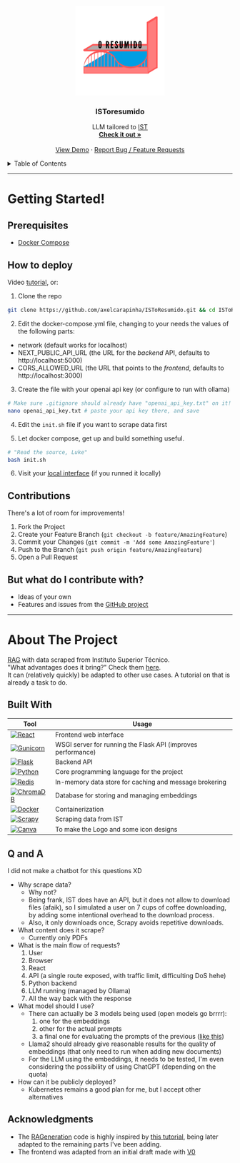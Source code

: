 <a id="readme-top"></a>

<!-- PROJECT LOGO -->
<br />
<div align="center">
  <a href="https://github.com/axelcarapinha/ISToResumido">
    <img src="00_resources/logo_rounded.png" alt="Logo" width="200" height="200">
  </a>

<h3 align="center">ISToresumido</h3>
  <p align="center">
    LLM tailored to <a href="https://tecnico.ulisboa.pt/en/">IST</a>
    <br />
    <a href="https://istoresumido.axelamc.com"><strong>Check it out »</strong></a>
    <br />
    <br />
    <a href="https://www.youtube.com/watch?v=dQw4w9WgXcQ">View Demo</a>
    &middot;
    <a href="https://github.com/axelcarapinha/ISToResumido/issues/new">Report Bug / Feature Requests</a>
  </p>
</div>

<!-- TABLE OF CONTENTS -->
<details>
  <summary>Table of Contents</summary>
  <ol>
    <li>
      <a href="#getting-started">Getting Started</a>
      <ul>
        <li><a href="#prerequisites">Prerequisites</a></li>
        <li><a href="#running-locally">Running locally</a></li>
        <li><a href="#contributions">Contributions</a></li>
      </ul>
    </li>
    <li>
      <a href="#about-the-project">About The Project!</a>
      <ul>
        <li><a href="#built-with">Built With</a></li>
        <li><a href="#q-and-a">Q and A</a></li>
        <li><a href="#license">License</a></li>
        <li><a href="#acknowledgments">Acknowledgments</a></li>
      </ul>
    </li>
  </ol>
</details>

---
# Getting Started!

## Prerequisites
- <a href="https://docs.docker.com/compose/install/">Docker Compose</a>

## How to deploy
Video <a href="https://www.youtube.com/watch?v=dQw4w9WgXcQ">tutorial</a>, or:
1. Clone the repo

```bash
git clone https://github.com/axelcarapinha/ISToResumido.git && cd ISToResumido
```

2. Edit the docker-compose.yml file, changing to your needs the values of the following parts:
- network (default works for localhost)
- NEXT_PUBLIC_API_URL (the URL for the _backend_ API, defaults to http://localhost:5000)
- CORS_ALLOWED_URL (the URL that points to the _frontend_, defaults to http://localhost:3000)

3. Create the file with your openai api key (or configure to run with ollama)
```bash
# Make sure .gitignore should already have "openai_api_key.txt" on it!
nano openai_api_key.txt # paste your api key there, and save
```

4. Edit the `init.sh` file if you want to scrape data first

5. Let docker compose, get up and build something useful.
```bash
# "Read the source, Luke"
bash init.sh
```

6. Visit your <a href="http://localhost:3000">local interface</a> (if you runned it locally)

## Contributions
There's a lot of room for improvements!

1. Fork the Project
2. Create your Feature Branch (`git checkout -b feature/AmazingFeature`)
3. Commit your Changes (`git commit -m 'Add some AmazingFeature'`)
4. Push to the Branch (`git push origin feature/AmazingFeature`)
5. Open a Pull Request


## But what do I contribute with?
- Ideas of your own
- Features and issues from the [GitHub project](https://github.com/users/axelcarapinha/projects/11)


---

# About The Project
<a href="https://en.wikipedia.org/wiki/Retrieval-augmented_generation">RAG</a> with data scraped from <a>Instituto Superior Técnico</a>. <br/>
"What advantages does it bring?" Check them <a href="https://istoresumido.axelamc.com">here</a>.
<br/>
It can (relatively quickly) be adapted to other use cases. A tutorial on that is already a task to do.<br/>


## Built With

| Tool           | Usage                                                               |
|----------------|---------------------------------------------------------------------|
| [![React][React]][React-url]      | Frontend web interface                           |
| [![Gunicorn][Gunicorn]][Gunicorn-url] | WSGI server for running the Flask API (improves performance) |
| [![Flask][Flask]][Flask-url]      | Backend API                                      |
| [![Python][Python]][Python-url]   | Core programming language for the project        |
| [![Redis][Redis]][Redis-url]      | In-memory data store for caching and message brokering |
| [![ChromaDB][ChromaDB]][ChromaDB-url] | Database for storing and managing embeddings |
| [![Docker][Docker]][Docker-url]   | Containerization 
| [![Scrapy][Scrapy]][Scrapy-url]  | Scraping data from IST                            |
| [![Canva][Canva]][Canva-url]      | To make the Logo and some icon designs           |



## Q and A
I did not make a chatbot for this questions XD

- Why scrape data?
  - Why not?
  - Being frank, IST does have an API, but it does not allow to download files (afaik), so I simulated a user on 7 cups of coffee downloading, by adding some intentional overhead to the download process.
  - Also, it only downloads once, Scrapy avoids repetitive downloads.
- What content does it scrape?
  - Currently only PDFs
- What is the main flow of requests?
  1. User
  2. Browser
  3. React
  4. API (a single route exposed, with traffic limit, difficulting DoS hehe)
  5. Python backend
  6. LLM running (managed by Ollama)
  7. All the way back with the response
- What model should I use?
  - There can actually be 3 models being used (open models go brrrr):
    1. one for the embeddings
    2. other for the actual prompts
    3. a final one for evaluating the prompts of the previous (<a href="https://humornama.com/wp-content/uploads/2021/01/Obama-Awarding-Obama-meme-template.jpg">like this</a>)
  - Llama2 should already give reasonable results for the quality of embeddings (that only need to run when adding new documents)
  - For the LLM using the embeddings, it needs to be tested, I'm even considering the possibility of using ChatGPT (depending on the quota)
- How can it be publicly deployed?
  - Kubernetes remains a good plan for me, but I accept other alternatives

## Acknowledgments
- The <a href="./backend//RAGeneration/">RAGeneration</a> code is highly inspired by [this tutorial](https://www.youtube.com/watch?v=2TJxpyO3ei4), being later adapted to the remaining parts I've been adding.
- The frontend was adapted from an initial draft made with <a href="https://v0.dev/">V0</a>


[Scrapy]: https://img.shields.io/badge/Scrapy-00B140?style=for-the-badge&logo=scrapy&logoColor=white
[Scrapy-url]: https://scrapy.org/

[Canva]: https://img.shields.io/badge/Canva-00C4CC?style=for-the-badge&logo=canva&logoColor=white
[Canva-url]: https://www.canva.com/

[Flask]: https://img.shields.io/badge/Flask-000000?style=for-the-badge&logo=flask&logoColor=white
[Flask-url]: https://flask.palletsprojects.com/en/stable/

[Python]: https://img.shields.io/badge/Python-3776AB?style=for-the-badge&logo=python&logoColor=white
[Python-url]: https://www.python.org/

[ChromaDB]: https://img.shields.io/badge/ChromaDB-FF6B6B?style=for-the-badge&logo=database&logoColor=white
[ChromaDB-url]: https://www.trychroma.com/

[Gunicorn]: https://img.shields.io/badge/Gunicorn-5A5A5A?style=for-the-badge&logo=gunicorn&logoColor=white
[Gunicorn-url]: https://gunicorn.org/

[Redis]: https://img.shields.io/badge/Redis-DC382D?style=for-the-badge&logo=redis&logoColor=white
[Redis-url]: https://redis.io/

[Docker]: https://img.shields.io/badge/Docker-2496ED?style=for-the-badge&logo=docker&logoColor=white
[Docker-url]: https://www.docker.com/

[React]: https://img.shields.io/badge/React-20232A?style=for-the-badge&logo=react&logoColor=61DAFB
[React-url]: https://react.dev/
